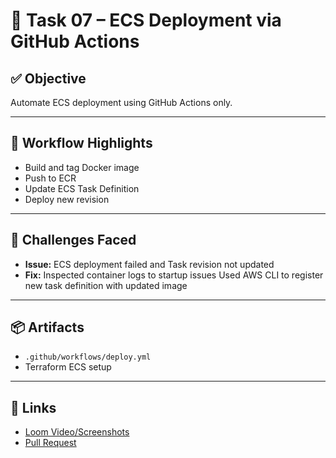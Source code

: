 # 🧪 Task 07 – ECS Deployment via GitHub Actions

## ✅ Objective
Automate ECS deployment using GitHub Actions only.

---

## 🔧 Workflow Highlights

- Build and tag Docker image
- Push to ECR
- Update ECS Task Definition
- Deploy new revision

---

## 🧩 Challenges Faced

- **Issue:**  ECS deployment failed and Task revision not updated
- **Fix:** Inspected container logs to startup  issues
          Used AWS CLI to register new task definition with updated image

---

## 📦 Artifacts

- `.github/workflows/deploy.yml`
- Terraform ECS setup

---

## 🔗 Links

- [Loom Video/Screenshots](#)
- [Pull Request](#)